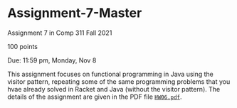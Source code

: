 # Assignment-7-Master
Assignment 7 in Comp 311 Fall 2021

100 points

Due: 11:59 pm, Monday, Nov 8

This assignment focuses on functional programming in Java using the visitor pattern, repeating some of the same programming problems that 
you hvae already solved in Racket and Java (without the visitor pattern).
The details of the assignment are given in the PDF file [`HW06.pdf`](https://github.com/JavaPLT/Assignment-7-Master/blob/main/HW07.pdf).
